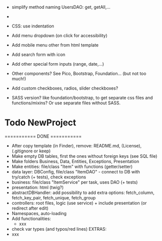 

- simplify method naming UsersDAO: get, getAll,...
- 
- CSS: use indentation
- Add menu dropdown (on click for accessibility)
- Add mobile menu other from html template
- Add search form with icon
- Add other special form inputs (range, date,...)
- Other components? See Pico, Bootstrap, Foundation... (but not too much!)
- Add custom checkboxes, radios, slider checkboxes?


- SASS version? like foundation/bootstrap, to get separate css files and functions/mixins? Or use separate files without SASS.






# Todo NewProject

=========== DONE ===========
- After copy template (in Finder), remove: README.md, (License), (.gitignore or keep)
- Make empty DB tables, first the ones without foreign keys (see SQL file)
- Make folders Business, Data, Entities, Exceptions, Presentation
- Make entities: file/class "Item" with functions (getter/setter)
- data layer: DBConfig, file/class "ItemDAO" - connect to DB with try/catch (+ tests), check exceptions
- business: file/class "ItemService" per task, uses DAO (+ tests)
- presentation: html (twig?)
- abstractDBHandler: add possibility to add extra options: fetch_column, fetch_key_pair, fetch_unique, fetch_group
- controllers: root files, logic (use service) + include presentation (or redirect after edit)
- Namespaces, auto-loading
- Add functionalities:
  - xxx
- check var types (and typos/red lines)
EXTRAS:
- xxx




